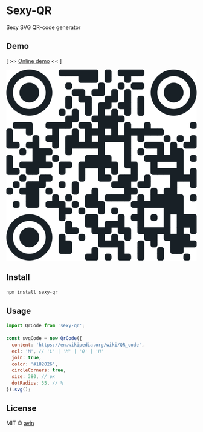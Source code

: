 # Sexy-QR

Sexy SVG QR-code generator

## Demo

[ >> [Online demo](https://avin.github.io/sexy-qr) << ]

[![Preview](./assets/example.svg)](https://avin.github.io/sexy-qr)

## Install

```sh
npm install sexy-qr
```

## Usage

```js
import QrCode from 'sexy-qr';

const svgCode = new QrCode({
  content: 'https://en.wikipedia.org/wiki/QR_code',
  ecl: 'M', // 'L' | 'M' | 'Q' | 'H'
  join: true,
  color: '#182026',
  circleCorners: true,
  size: 380, // px
  dotRadius: 35, // %
}).svg();
```

## License

MIT © [avin](https://github.com/avin)
